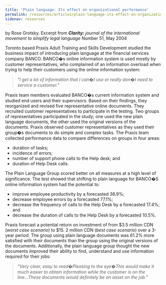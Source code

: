 ```yaml
---
title: 'Plain language: Its effect on organizational performance'
permalink: /resources/articles/plain-language-its-effect-on-organizational-performance/
sidenav: resources
---
```


by Rose Grotsky. Excerpt from _**Clarity:** journal of the international movement to simplify legal language_ Number 51, May 2004

Toronto based Praxis Adult Training and Skills Development studied the business impact of introducing plain language at the financial services company BANCO. BANCO�s online information system is used mostly by customer representatives, who complained of an information overload when trying to help their customers using the online information system:

> _"I get a lot of information that I can�t use or really don�t need to service a customer."_

Praxis team members evaluated BANCO�s current information system and studied end users and their supervisors. Based on their findings, they reorganized and revised five representative online documents. They recruited customer representatives to participate in the testing. Two groups of representatives participated in the study; one used the new plain language documents, the other used the original versions of the documents. Praxis observed customer representatives as they used their group�s documents to do simple and complex tasks. The Praxis team collected performance data to compare differences on groups in four areas:

- duration of tasks;
- incidence of errors;
- number of support phone calls to the Help desk; and
- duration of Help Desk calls.

The Plain Language Group scored better on all measures at a high level of significance. The test showed that shifting to plain language for BANCO�S online information system had the potential to:

- improve employee productivity by a forecasted 36.9%;
- decrease employee errors by a forecasted 77.1%;
- decrease the frequency of calls to the Help Desk by a forecasted 17.4%; and
- decrease the duration of calls to the Help Desk by a forecasted 10.5%.

Praxis forecast a potential return on investment of from $3.5 million CDN (_worst case scenario_) to $15\. 2 million CDN (_best case scenario_) over a 3-year period. The group using plain language documents was 61.2% more satisfied with their documents than the group using the original versions of the documents. Additionally, the plain language group thought the new documents improved their ability to find, understand and use information required for their jobs:

> _"Very clear, easy to read�Pleasing to the eye�This would make it much easier to obtain information while the customer is on the line...These documents would definitely be an asset on the job."_
